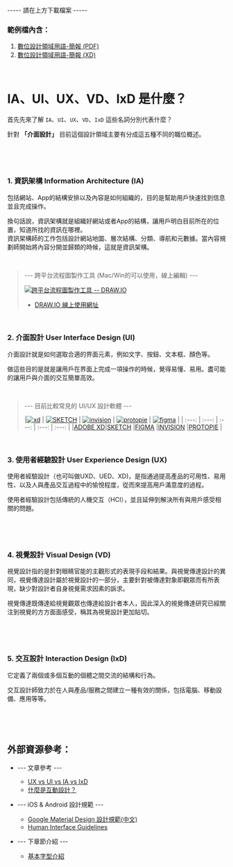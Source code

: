 
 <style>
    .markdown-body table th,
    .markdown-body table td,
    .markdown-body table tr{
        border-top: none;
        border-bottom: none;
    }
    .markdown-body table tr th:first-of-type ,
    .markdown-body table tr td:first-of-type {
        border-left: none;
    }
    .markdown-body table tr th:last-of-type ,
    .markdown-body table tr td:last-of-type {
        border-right: none;
    }
  </style>
----- 請在上方下載檔案 -----

### 範例檔內含：

1. [數位設計領域用語-簡報 (PDF)](數位設計領域用語介紹.pdf)
2. [數位設計領域用語-簡報 (XD)](數位設計領域用語介紹.xd)

&nbsp;

# IA、UI、UX、VD、IxD 是什麼？

首先先來了解 `IA`、`UI`、`UX`、`VD`、`IxD` 這些名詞分別代表什麼？  

針對 **「介面設計」** 目前這個設計領域主要有分成這五種不同的職位概述。

&nbsp;

&nbsp;

### 1. 資訊架構 Information Architecture (IA)
包括網站、App的結構安排以及內容是如何組織的，目的是幫助用戶快速找到信息並且完成操作。

換句話說，資訊架構就是組織好網站或者App的結構，讓用戶明白目前所在的位置，知道所找的資訊在哪裡。<br>
資訊架構師的工作包括設計網站地圖、層次結構、分類、導航和元數據。當內容規劃師開始將內容分開並歸類的時候，這就是資訊架構。

&nbsp;

> ---  跨平台流程圖製作工具 (Mac/Win的可以使用，線上編輯)  ---
>
> [<img src="https://raw.githubusercontent.com/Barry028/Ui-Design/master/Unit_1-02--%E5%9F%BA%E6%9C%AC%E5%AD%97%E5%9E%8B%E4%BB%8B%E7%B4%B9/img/img-drawio.png" alt="跨平台流程圖製作工具 -- DRAW.IO">](#!)
> 
> * [DRAW.IO 線上使用網址](https://www.draw.io/)

&nbsp;

### 2. 介面設計 User Interface Design (UI)
介面設計就是如何選取合適的界面元素，例如文字、按鈕、文本框、顏色等。

做這些目的是就是讓用戶在界面上完成一項操作的時候，覺得易懂、易用。盡可能的讓用戶與介面的交互簡單高效。

&nbsp;

> ---  目前比較常見的 UI/UX 設計軟體  ---
>
>|[<img src="https://raw.githubusercontent.com/Barry028/Ui-Design/master/Unit_1-02--%E5%9F%BA%E6%9C%AC%E5%AD%97%E5%9E%8B%E4%BB%8B%E7%B4%B9/img/logo-xd.svg" alt="xd">](#!) | [<img src="https://raw.githubusercontent.com/Barry028/Ui-Design/master/Unit_1-02--%E5%9F%BA%E6%9C%AC%E5%AD%97%E5%9E%8B%E4%BB%8B%E7%B4%B9/img/logo-sk.svg" alt="SKETCH">](#!) | [<img src="https://raw.githubusercontent.com/Barry028/Ui-Design/master/Unit_1-02--%E5%9F%BA%E6%9C%AC%E5%AD%97%E5%9E%8B%E4%BB%8B%E7%B4%B9/img/logo-invision.svg" alt="invision">](#!) | [<img src="https://raw.githubusercontent.com/Barry028/Ui-Design/master/Unit_1-02--%E5%9F%BA%E6%9C%AC%E5%AD%97%E5%9E%8B%E4%BB%8B%E7%B4%B9/img/logo-protopie.svg" alt="protopie">](#!) | [<img src="https://raw.githubusercontent.com/Barry028/Ui-Design/master/Unit_1-02--%E5%9F%BA%E6%9C%AC%E5%AD%97%E5%9E%8B%E4%BB%8B%E7%B4%B9/img/logo-figma.svg" alt="figma">](#!) |
| :---: | :---: | :---: | :---: | :---: |
|[ADOBE XD](https://www.adobe.com/tw/products/xd.html)|[SKETCH](https://www.sketch.com/) |[FIGMA](https://www.figma.com/) |[INVISION](https://www.invisionapp.com/) |[PROTOPIE](http://pxlme.me/veInML62) |

&nbsp;

### 3. 使用者經驗設計 User Experience Design (UX)
使用者經驗設計（也可叫做UXD、UED、XD)，是指通過提高產品的可用性、易用性、以及人與產品交互過程中的愉悅程度，從而來提高用戶滿意度的過程。

使用者經驗設計包括傳統的人機交互（HCI），並且延伸到解決所有與用戶感受相關的問題。

&nbsp;

&nbsp;


### 4. 視覺設計 Visual  Design (VD)
視覺設計指的是針對眼睛官能的主觀形式的表現手段和結果。與視覺傳達設計的異同，視覺傳達設計屬於視覺設計的一部分，主要針對被傳達對象即觀眾而有所表現，缺少對設計者自身視覺需求因素的訴求。

視覺傳達既傳達給視覺觀眾也傳達給設計者本人，因此深入的視覺傳達研究已經關注到視覺的方方面面感受，稱其為視覺設計更加貼切。

&nbsp;

&nbsp;

### 5. 交互設計 Interaction Design (IxD)
它定義了兩個或多個互動的個體之間交流的結構和行為。

交互設計師致力於在人與產品/服務之間建立一種有效的關係，包括電腦、移動設備、應用等等。

&nbsp;

&nbsp;


外部資源參考：
------

* --- 文章參考 ---
    * [UX vs UI vs IA vs IxD](https://uxplanet.org/ux-vs-ui-vs-ia-vs-ixd-4-confusing-digital-design-terms-defined-1ae2f82418c7)
    * [什麼是互動設計？](https://blog.akanelee.me/posts/166419-an-introduction-to-interaction-design/)

* --- iOS & Android 設計規範 ---
    * [Google Material Design 設計規範(中文)](https://wcc723.gitbooks.io/google_design_translate/material-design-introduction.html)
    * [Human Interface Guidelines](https://developer.apple.com/design/human-interface-guidelines/)

* --- 下章節介紹 ---
    * [基本字型介紹](https://github.com/Barry028/Ui-Design/tree/master/Unit_1-02--%E5%9F%BA%E6%9C%AC%E5%AD%97%E5%9E%8B%E4%BB%8B%E7%B4%B9 "基本字型介紹")





